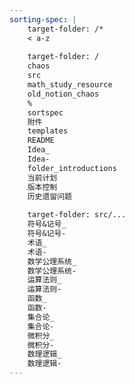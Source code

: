 ```yaml
---
sorting-spec: |
    target-folder: /*
    < a-z
    
    target-folder: /
    chaos
    src
    math_study_resource
    old_notion_chaos
    %
    sortspec
    附件
    templates
    README
    Idea_
    Idea-
    folder_introductions
    当前计划
    版本控制
    历史遗留问题
    
    target-folder: src/...
    符号&记号_
    符号&记号-
    术语_
    术语-
    数学公理系统_
    数学公理系统-
    运算法则_
    运算法则-
    函数_
    函数-
    集合论_
    集合论-
    微积分_
    微积分-
    数理逻辑_
    数理逻辑-
---
```

